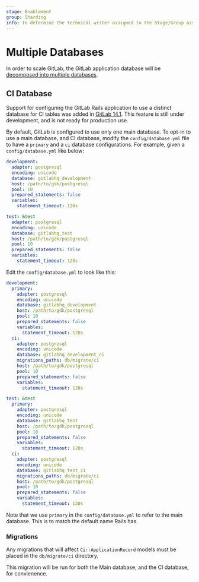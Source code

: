 ```yaml
---
stage: Enablement
group: Sharding
info: To determine the technical writer assigned to the Stage/Group associated with this page, see https://about.gitlab.com/handbook/engineering/ux/technical-writing/#assignments
---
```


# Multiple Databases

In order to scale GitLab, the GitLab application database
will be [decomposed into multiple
databases](https://gitlab.com/groups/gitlab-org/-/epics/6168).

## CI Database

Support for configuring the GitLab Rails application to use a distinct
database for CI tables was added in [GitLab
14.1](https://gitlab.com/gitlab-org/gitlab/-/merge_requests/64289). This
feature is still under development, and is not ready for production use.

By default, GitLab is configured to use only one main database. To
opt-in to use a main database, and CI database, modify the
`config/database.yml` file to have a `primary` and a `ci` database
configurations. For example, given a `config/database.yml` like below:

```yaml
development:
  adapter: postgresql
  encoding: unicode
  database: gitlabhq_development
  host: /path/to/gdk/postgresql
  pool: 10
  prepared_statements: false
  variables:
    statement_timeout: 120s

test: &test
  adapter: postgresql
  encoding: unicode
  database: gitlabhq_test
  host: /path/to/gdk/postgresql
  pool: 10
  prepared_statements: false
  variables:
    statement_timeout: 120s
```

Edit the `config/database.yml` to look like this:

```yaml
development:
  primary:
    adapter: postgresql
    encoding: unicode
    database: gitlabhq_development
    host: /path/to/gdk/postgresql
    pool: 10
    prepared_statements: false
    variables:
      statement_timeout: 120s
  ci:
    adapter: postgresql
    encoding: unicode
    database: gitlabhq_development_ci
    migrations_paths: db/migrate/ci
    host: /path/to/gdk/postgresql
    pool: 10
    prepared_statements: false
    variables:
      statement_timeout: 120s

test: &test
  primary:
    adapter: postgresql
    encoding: unicode
    database: gitlabhq_test
    host: /path/to/gdk/postgresql
    pool: 10
    prepared_statements: false
    variables:
      statement_timeout: 120s
  ci:
    adapter: postgresql
    encoding: unicode
    database: gitlabhq_test_ci
    migrations_paths: db/migrate/ci
    host: /path/to/gdk/postgresql
    pool: 10
    prepared_statements: false
    variables:
      statement_timeout: 120s
```

Note that we use `primary` in the `config/database.yml` to refer to the main
database. This is to match the default name Rails has.

### Migrations

Any migrations that will affect `Ci::ApplicationRecord` models must be
placed in the `db/migrate/ci` directory.

This migration will be run for both the Main database, and the CI
database, for convienence.
